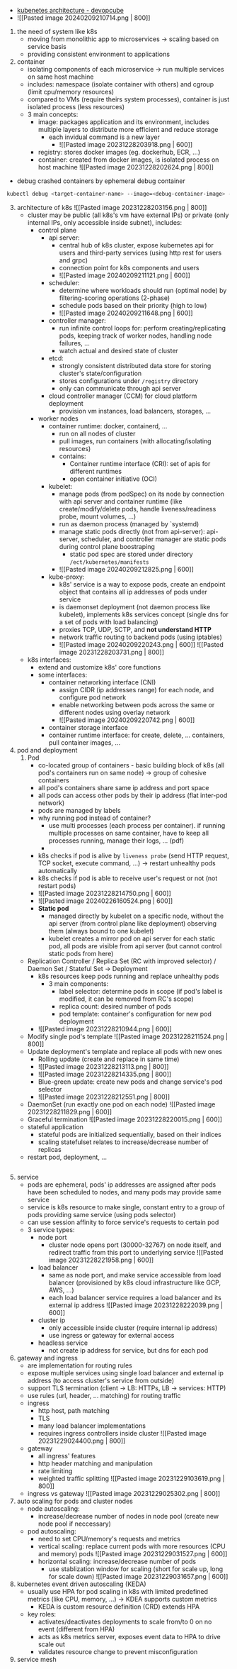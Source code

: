 - [kubenetes architecture - devopcube](https://devopscube.com/kubernetes-architecture-explained/)
- ![[Pasted image 20240209210714.png | 800]]
1. the need of system like k8s
	- moving from monolithic app to microservices -> scaling based on service basis
	- providing consistent environment to applications
2. container
	- isolating components of each microservice -> run multiple services on same host machine
	- includes: namespace (isolate container with others) and cgroup (limit cpu/memory resources)
	- compared to VMs (require theirs system processes), container is just isolated process (less resources)
	- 3 main concepts:
		- image: packages application and its environment, includes multiple layers to distribute more efficient and reduce storage
			- each invidual command is a new layer
				- ![[Pasted image 20231228203918.png | 600]]
		- registry: stores docker images (eg. dockerhub, ECR, ...)
		- container: created from docker images, is isolated process on host machine
![[Pasted image 20231228202624.png | 800]]
- debug crashed containers by ephemeral debug container
```bash
kubectl debug <target-container-name> --image=<debug-container-image> --target=<target-pod-name>
```
3. architecture of k8s
	![[Pasted image 20231228203156.png | 800]]
	 - cluster may be public (all k8s's vm have external IPs) or private (only internal IPs, only accessible inside subnet), includes:
		- control plane
			- api server:
				- central hub of k8s cluster, expose kubernetes api for users and third-party services (using http rest for users and grpc)
				- connection point for k8s components and users
				- ![[Pasted image 20240209211121.png | 600]]
			- scheduler: 
				- determine where workloads should run (optimal node) by filtering-scoring operations (2-phase)
				- schedule pods based on their priority (high to low)
				- ![[Pasted image 20240209211648.png | 600]]
			- controller manager: 
				- run infinite control loops for: perform creating/replicating pods, keeping track of worker nodes, handling node failures, ...
				- watch actual and desired state of cluster
			- etcd: 
				- strongly consistent distributed data store for storing cluster's state/configuration
				- stores configurations under `/registry` directory
				- only can communicate through api server
			- cloud controller manager (CCM) for cloud platform deployment
				- provision vm instances, load balancers, storages, ...
		- worker nodes
			- container runtime: docker, containerd, ...
				- run on all nodes of cluster
				- pull images, run containers (with allocating/isolating resources)
				- contains:
					- Container runtime interface (CRI): set of apis for different runtimes
					- open container initiative (OCI)
			- kubelet: 
				- manage pods (from podSpec) on its node by connection with api server and container runtime (like create/modify/delete pods, handle liveness/readiness probe, mount volumes, ...)
				- run as daemon process (managed by `systemd)
				- manage static pods directly (not from api-server): api-server, scheduler, and controller manager are static pods during control plane boostraping
					- static pod spec are stored under directory `/ect/kubernetes/manifests`
				- ![[Pasted image 20240209212825.png | 600]]
			- kube-proxy: 
				- k8s' service is a way to expose pods, create an endpoint object that contains all ip addresses of pods under service
				- is daemonset deployment (not daemon process like kubelet), implements k8s services concept (single dns for a set of pods with load balancing)
				- proxies TCP, UDP, SCTP, and **not understand HTTP**
				- network traffic routing to backend pods (using iptables)
				- ![[Pasted image 20240209220243.png | 600]]
	![[Pasted image 20231228203731.png | 800]]
	- k8s interfaces:
		- extend and customize k8s' core functions
		- some interfaces:
			- container networking interface (CNI)
				- assign CIDR (ip addresses range) for each node, and configure pod network
				- enable networking between pods across the same or different nodes using overlay network
				- ![[Pasted image 20240209220742.png | 600]]
			- container storage interface
			- container runtime interface: for create, delete, ... containers, pull container images, ...
4. pod and deployment
	1. Pod
		- co-located group of containers - basic building block of k8s (all pod's containers run on same node) -> group of cohesive containers
		- all pod's containers share same ip address and port space
		- all pods can access other pods by their ip address (flat inter-pod network)
		- pods are managed by labels
		- why running pod instead of container?
			- use multi processes (each process per container). if running multiple processes on same container, have to keep all processes running, manage their logs, ... (pdf)
			-
		- k8s checks if pod is alive by `liveness probe` (send HTTP request, TCP socket, execute command, ...) -> restart unhealthy pods automatically
		- k8s checks if pod is able to receive user's request or not (not restart pods)
		- ![[Pasted image 20231228214750.png | 600]]
		- ![[Pasted image 20240226160524.png | 600]]
		- **Static pod**
			- managed directly by kubelet on a specific node, without the api server (from control plane like deployment) observing them (always bound to one kubelet)
			- kubelet creates a mirror pod on api server for each static pod, all pods are visible from api server (but cannot control static pods from here)
	- Replication Controller / Replica Set (RC with improved selector) / Daemon Set / Stateful Set -> Deployment
		- k8s resources keep pods running and replace unhealthy pods
			- 3 main components:
				- label selector: determine pods in scope (if pod's label is modified, it can be removed from RC's scope)
				- replica count: desired number of pods
				- pod template: container's configuration for new pod deployment
		- ![[Pasted image 20231228210944.png | 600]]
	- Modify single pod's template
		![[Pasted image 20231228211524.png | 800]]
	- Update deployment's template and replace all pods with new ones
		- Rolling update (create and replace in same time)
		- ![[Pasted image 20231228213113.png | 800]]
		- ![[Pasted image 20231228214335.png | 800]]
		- Blue-green update: create new pods and change service's pod selector
		- ![[Pasted image 20231228212551.png | 800]]
	- DaemonSet (run exactly one pod on each node)
		![[Pasted image 20231228211829.png | 600]]
	- Graceful termination
		![[Pasted image 20231228220015.png | 600]]
	- stateful application
		- stateful pods are initialized sequentially, based on their indices
		- scaling statefulset relates to increase/decrease number of replicas
	- restart pod, deployment, ...
```bash
```
5. service
	- pods are ephemeral, pods' ip addresses are assigned after pods have been scheduled to nodes, and many pods may provide same service
	- service is k8s resource to make single, constant entry to a group of pods providing same service (using pods selector)
	- can use session affinity to force service's requests to certain pod
	- 3 service types:
		- node port
			- cluster node opens port (30000-32767) on node itself, and redirect traffic from this port to underlying service
				![[Pasted image 20231228221958.png | 600]]
		- load balancer
			- same as node port, and make service accessible from load balancer (provisioned by k8s cloud infrastructure like GCP, AWS, ...)
			- each load balancer service requires a load balancer and its external ip address
				![[Pasted image 20231228222039.png | 600]]
		- cluster ip
			- only accessible inside cluster (require internal ip address)
			- use ingress or gateway for external access
		- headless service
			- not create ip address for service, but dns for each pod
6. gateway and ingress
	- are implementation for routing rules
	- expose multiple services using single load balancer and external ip address (to access cluster's service from outside)
	- support TLS termination (client -> LB: HTTPs, LB -> services: HTTP)
	- use rules (url, header, ... matching) for routing traffic
	- ingress
		- http host, path matching
		- TLS
		- many load balancer implementations
		- requires ingress controllers inside cluster
	    ![[Pasted image 20231229024400.png | 800]]
	- gateway
		- all ingress' features
		- http header matching and manipulation
		- rate limiting
		- weighted traffic splitting
		![[Pasted image 20231229103619.png | 800]]
	- ingress vs gateway
		![[Pasted image 20231229025302.png | 800]]
7. auto scaling for pods and cluster nodes
	- node autoscaling:
		- increase/decrease number of nodes in node pool (create new node pool if neccessary)
	- pod autoscaling:
		- need to set CPU/memory's requests and metrics
		- vertical scaling: replace current pods with more resources (CPU and memory) pods
			![[Pasted image 20231229031527.png | 600]]
		- horizontal scaling: increase/decrease number of pods
			- use stablization window for scaling (short for scale up, long for scale down)
			![[Pasted image 20231229031657.png | 600]]
8. kubernetes event driven autoscaling (KEDA)
	- usually use HPA for pod scaling in k8s with limited predefined metrics (like CPU, memory, ...) -> KDEA supports custom metrics
		- KEDA is custom resource definition (CRD) extends HPA
	- key roles:
		- activates/deactivates deployments to scale from/to 0 on no event (different from HPA)
		- acts as k8s metrics server, exposes event data to HPA to drive scale out
		- validates resource change to prevent misconfiguration
9. service mesh